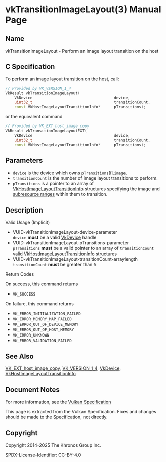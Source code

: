 # vkTransitionImageLayout(3) Manual Page

## Name

vkTransitionImageLayout - Perform an image layout transition on the host



## [](#_c_specification)C Specification

To perform an image layout transition on the host, call:

```c++
// Provided by VK_VERSION_1_4
VkResult vkTransitionImageLayout(
    VkDevice                                    device,
    uint32_t                                    transitionCount,
    const VkHostImageLayoutTransitionInfo*      pTransitions);
```

or the equivalent command

```c++
// Provided by VK_EXT_host_image_copy
VkResult vkTransitionImageLayoutEXT(
    VkDevice                                    device,
    uint32_t                                    transitionCount,
    const VkHostImageLayoutTransitionInfo*      pTransitions);
```

## [](#_parameters)Parameters

- `device` is the device which owns `pTransitions`\[i].`image`.
- `transitionCount` is the number of image layout transitions to perform.
- `pTransitions` is a pointer to an array of [VkHostImageLayoutTransitionInfo](https://registry.khronos.org/vulkan/specs/latest/man/html/VkHostImageLayoutTransitionInfo.html) structures specifying the image and [subresource ranges](https://registry.khronos.org/vulkan/specs/latest/html/vkspec.html#resources-image-views) within them to transition.

## [](#_description)Description

Valid Usage (Implicit)

- [](#VUID-vkTransitionImageLayout-device-parameter)VUID-vkTransitionImageLayout-device-parameter  
  `device` **must** be a valid [VkDevice](https://registry.khronos.org/vulkan/specs/latest/man/html/VkDevice.html) handle
- [](#VUID-vkTransitionImageLayout-pTransitions-parameter)VUID-vkTransitionImageLayout-pTransitions-parameter  
  `pTransitions` **must** be a valid pointer to an array of `transitionCount` valid [VkHostImageLayoutTransitionInfo](https://registry.khronos.org/vulkan/specs/latest/man/html/VkHostImageLayoutTransitionInfo.html) structures
- [](#VUID-vkTransitionImageLayout-transitionCount-arraylength)VUID-vkTransitionImageLayout-transitionCount-arraylength  
  `transitionCount` **must** be greater than `0`

Return Codes

On success, this command returns

- `VK_SUCCESS`

On failure, this command returns

- `VK_ERROR_INITIALIZATION_FAILED`
- `VK_ERROR_MEMORY_MAP_FAILED`
- `VK_ERROR_OUT_OF_DEVICE_MEMORY`
- `VK_ERROR_OUT_OF_HOST_MEMORY`
- `VK_ERROR_UNKNOWN`
- `VK_ERROR_VALIDATION_FAILED`

## [](#_see_also)See Also

[VK\_EXT\_host\_image\_copy](https://registry.khronos.org/vulkan/specs/latest/man/html/VK_EXT_host_image_copy.html), [VK\_VERSION\_1\_4](https://registry.khronos.org/vulkan/specs/latest/man/html/VK_VERSION_1_4.html), [VkDevice](https://registry.khronos.org/vulkan/specs/latest/man/html/VkDevice.html), [VkHostImageLayoutTransitionInfo](https://registry.khronos.org/vulkan/specs/latest/man/html/VkHostImageLayoutTransitionInfo.html)

## [](#_document_notes)Document Notes

For more information, see the [Vulkan Specification](https://registry.khronos.org/vulkan/specs/latest/html/vkspec.html#vkTransitionImageLayout)

This page is extracted from the Vulkan Specification. Fixes and changes should be made to the Specification, not directly.

## [](#_copyright)Copyright

Copyright 2014-2025 The Khronos Group Inc.

SPDX-License-Identifier: CC-BY-4.0